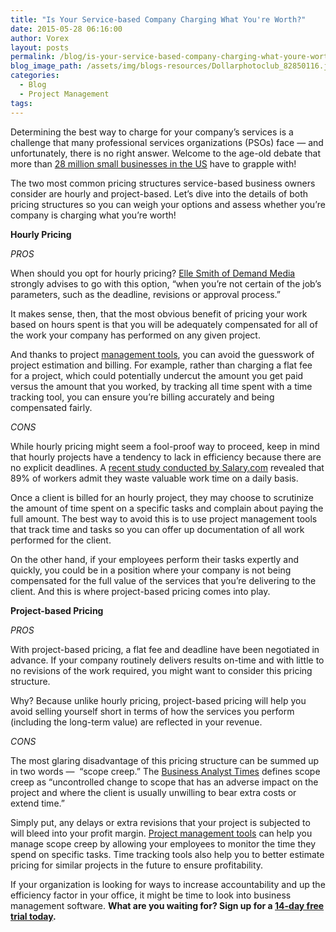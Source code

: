 ```yaml
---
title: "Is Your Service-based Company Charging What You're Worth?"
date: 2015-05-28 06:16:00
author: Vorex
layout: posts
permalink: /blog/is-your-service-based-company-charging-what-youre-worth/
blog_image_path: /assets/img/blogs-resources/Dollarphotoclub_82850116.jpg
categories:
  - Blog
  - Project Management
tags:  
---
```



Determining the best way to charge for your company’s services is a challenge that many professional services organizations (PSOs) face — and unfortunately, there is no right answer. Welcome to the age-old debate that more than [28 million small businesses in the US](https://www.sba.gov/sites/default/files/advocacy/SB%20Profiles%202014-15_0.pdf) have to grapple with!<!--more-->

The two most common pricing structures service-based business owners consider are hourly and project-based. Let’s dive into the details of both pricing structures so you can weigh your options and assess whether you’re company is charging what you’re worth!

**Hourly Pricing**

*PROS*

When should you opt for hourly pricing? [Elle Smith of Demand Media](http://smallbusiness.chron.com/fixed-price-vs-hourly-price-project-36641.html) strongly advises to go with this option, “when you’re not certain of the job’s parameters, such as the deadline, revisions or approval process.”

It makes sense, then, that the most obvious benefit of pricing your work based on hours spent is that you will be adequately compensated for all of the work your company has performed on any given project.

And thanks to project [management tools](http://www.vorex.com/product/), you can avoid the guesswork of project estimation and billing. For example, rather than charging a flat fee for a project, which could potentially undercut the amount you get paid versus the amount that you worked, by tracking all time spent with a time tracking tool, you can ensure you’re billing accurately and being compensated fairly.

*CONS*

While hourly pricing might seem a fool-proof way to proceed, keep in mind that hourly projects have a tendency to lack in efficiency because there are no explicit deadlines. A [recent study conducted by Salary.com](http://www.salary.com/2014-wasting-time-at-work/) revealed that 89% of workers admit they waste valuable work time on a daily basis.

Once a client is billed for an hourly project, they may choose to scrutinize the amount of time spent on a specific tasks and complain about paying the full amount. The best way to avoid this is to use project management tools that track time and tasks so you can offer up documentation of all work performed for the client.

On the other hand, if your employees perform their tasks expertly and quickly, you could be in a position where your company is not being compensated for the full value of the services that you’re delivering to the client. And this is where project-based pricing comes into play.

**Project-based Pricing**

*PROS*

With project-based pricing, a flat fee and deadline have been negotiated in advance. If your company routinely delivers results on-time and with little to no revisions of the work required, you might want to consider this pricing structure.

Why? Because unlike hourly pricing, project-based pricing will help you avoid selling yourself short in terms of how the services you perform (including the long-term value) are reflected in your revenue.

*CONS*

The most glaring disadvantage of this pricing structure can be summed up in two words —  “scope creep.” The [Business Analyst Times](http://www.batimes.com/articles/how-to-prevent-scope-creep-a-business-analyst-perspective.html) defines scope creep as “uncontrolled change to scope that has an adverse impact on the project and where the client is usually unwilling to bear extra costs or extend time.”

Simply put, any delays or extra revisions that your project is subjected to will bleed into your profit margin. [Project management tools](http://www.vorex.com/product/) can help you manage scope creep by allowing your employees to monitor the time they spend on specific tasks. Time tracking tools also help you to better estimate pricing for similar projects in the future to ensure profitability.

If your organization is looking for ways to increase accountability and up the efficiency factor in your office, it might be time to look into business management software. **What are you waiting for? Sign up for a [14-day free trial today](http://www.vorex.com/free-trial/).**

